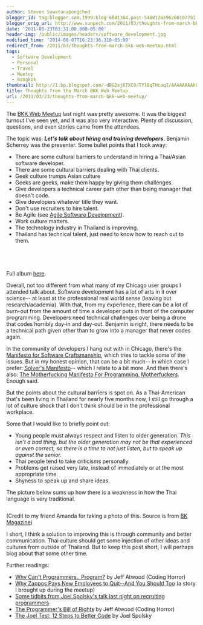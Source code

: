 ```yaml
---
author: Steven Suwatanapongched
blogger_id: tag:blogger.com,1999:blog-6841384.post-5408126596200107751
blogger_orig_url: http://www.sunpech.com/2011/03/thoughts-from-march-bkk-web-meetup.html
date: '2011-03-23T03:31:00.000-05:00'
header-img: /public/images/headers/software_development.jpg
modified_time: '2014-08-07T16:23:36.318-05:00'
redirect_from: /2011/03/thoughts-from-march-bkk-web-meetup.html
tags:
  - Software Development
  - Personal
  - Travel
  - Meetup
  - Bangkok
thumbnail: http://1.bp.blogspot.com/-dBG2xj67XC8/TYl8qTHcaqI/AAAAAAAAkOU/60YDaID1JPw/s600/IMG_5097.JPG
title: Thoughts from the March BKK Web Meetup
url: /2011/03/23/thoughts-from-march-bkk-web-meetup/
---
```



The <a href="http://www.meetup.com/bkk-web/">BKK Web Meetup</a> last night was pretty awesome. It was the biggest turnout I've seen yet, and it was also very interactive. Plenty of discussion, questions, and even stories came from the attendees.

The topic was: <i><b>Let's talk about hiring and training developers</b></i>. Benjamin Scherrey was the presenter. Some bullet points that I took away:

<ul>
  <li>There are some cultural barriers to understand in hiring a Thai/Asian software developer.</li>
  <li>There are some cultural barriers dealing with Thai clients.</li>
  <li>Geek culture trumps Asian culture</li>
  <li>Geeks are geeks, make them happy by giving them challenges. </li>
  <li>Give developers a technical career path other than being manager that doesn't code. </li>
  <li>Give developers whatever title they want.</li>
  <li>Don't use recruiters to hire talent. </li>
  <li>Be Agile (see <a href="http://en.wikipedia.org/wiki/Agile_software_development">Agile Software Development</a>).</li>
  <li>Work culture matters.</li>
  <li>The technology industry in Thailand is improving.</li>
  <li>Thailand has technical talent, just need to know how to reach out to them.</li>
</ul>

<a href="http://1.bp.blogspot.com/-dBG2xj67XC8/TYl8qTHcaqI/AAAAAAAAkOU/60YDaID1JPw/s600/IMG_5097.jpg" alt="" ><img   border="0"  src="http://1.bp.blogspot.com/-dBG2xj67XC8/TYl8qTHcaqI/AAAAAAAAkOU/60YDaID1JPw/s320/IMG_5097.jpg" alt=""  /></a>

<a href="http://3.bp.blogspot.com/-LsmKT6K6ON8/TYl9e-apQjI/AAAAAAAAkOs/YTJWBxgqP_A/s600/IMG_5100.jpg" alt="" ><img   border="0"  src="http://3.bp.blogspot.com/-LsmKT6K6ON8/TYl9e-apQjI/AAAAAAAAkOs/YTJWBxgqP_A/s320/IMG_5100.jpg" alt=""  /></a>

<a href="http://1.bp.blogspot.com/-MzR9Z16B_jY/TYl9lGDEM9I/AAAAAAAAkO4/Ei_PIyoUS88/s600/IMG_5101.jpg" alt="" ><img   border="0"  src="http://1.bp.blogspot.com/-MzR9Z16B_jY/TYl9lGDEM9I/AAAAAAAAkO4/Ei_PIyoUS88/s320/IMG_5101.jpg" alt=""  /></a>

<a href="http://4.bp.blogspot.com/-tCW1loZFz-o/TYl9tRBqULI/AAAAAAAAkPA/-Mg8wfjR2OI/s600/IMG_5102.jpg" alt="" ><img   border="0"  src="http://4.bp.blogspot.com/-tCW1loZFz-o/TYl9tRBqULI/AAAAAAAAkPA/-Mg8wfjR2OI/s320/IMG_5102.jpg" alt=""  /></a>

Full album <a href="https://picasaweb.google.com/101693597219413173200/2011MarchBKKWebMeetup">here</a>.

Overall, not too different from what many of my Chicago user groups I attended talk about. Software development has a lot of arts in it over science-- at least at the professional real world sense (leaving out research/academia). With that, from my experience, there can be a lot of burn-out from the amount of time a developer puts in front of the computer programming. Developers need technical challenges over being a drone that codes horribly day-in and day-out. Benjamin is right, there needs to be a technical path given other than to grow into a manager that never codes again.

In the community of developers I hang out with in Chicago, there's the <a href="http://manifesto.softwarecraftsmanship.org/">Manifesto for Software Craftsmanship</a>, which tries to tackle some of the issues. But in my honest opinion, that can be a bit much-- in which case I prefer: <a href="http://www.solversmanifesto.com/">Solver's Manifesto</a>-- which I relate to a bit more. And then there's also: <a href="http://programming-motherfucker.com/">The Motherfucking Manifesto For Programming, Motherfuckers</a>. Enough said.

But the points about the cultural barriers is spot on. As a Thai-American that's been living in Thailand for nearly five months now, I still go through a lot of culture shock that I don't think should be in the professional workplace.

Some that I would like to briefly point out:

<ul>
  <li>Young people must always respect and listen to older generation. <i>This isn't a bad thing, but the older generation may not be that experienced or even correct, so there is a time to not just listen, but to speak up against the senior.</i></li>
  <li>Thai people tend to take criticisms personally.</li>
  <li>Problems get raised very late, instead of immediately or at the most appropriate time.</li>
  <li>Shyness to speak up and share ideas.</li>
</ul>

The picture below sums up how there is a weakness in how the Thai language is very traditional.

<a href="https://lh4.googleusercontent.com/-y_zxCsNvGyg/TYmsckxki-I/AAAAAAAAkP0/ZcOaXLg0vBA/s600/181615_686374807707_48601744_36609693_7906932_n.jpg" alt=""><img   border="0" src="https://lh4.googleusercontent.com/-y_zxCsNvGyg/TYmsckxki-I/AAAAAAAAkP0/ZcOaXLg0vBA/s400/181615_686374807707_48601744_36609693_7906932_n.jpg" alt=""  /></a>

(Credit to my friend Amanda for taking a photo of this. Source is from <a href="http://bk.asia-city.com/">BK Magazine</a>)

I short, I think a solution to improving this is through community and better communication. Thai culture should get some injection of other ideas and cultures from outside of Thailand. But to keep this post short, I will perhaps blog about that some other time.

Further readings:

<ul>
  <li><a href="http://www.codinghorror.com/blog/2007/02/why-cant-programmers-program.html">Why Can't Programmers.. Program?</a> by Jeff Atwood (Coding Horror)</li>
  <li><a href="http://blogs.hbr.org/taylor/2008/05/why_zappos_pays_new_employees.html">Why Zappos Pays New Employees to Quit--And You Should Too</a> (a story I brought up during the meetup)</li>
  <li><a href="http://cdixon.posterous.com/some-tidbits-from-joel-spolskys-talk-last-nig">Some tidbits from Joel Spolsky's talk last night on recruiting programmers</a></li>
  <li><a href="http://www.codinghorror.com/blog/2006/08/the-programmers-bill-of-rights.html">The Programmer's Bill of Rights</a> by Jeff Atwood (Coding Horror)</li>
  <li><a href="http://www.joelonsoftware.com/articles/fog0000000043.html">The Joel Test: 12 Steps to Better Code</a> by Joel Spolsky</li>
</ul>